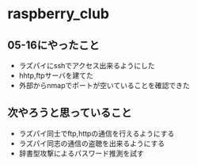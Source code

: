 # raspberry_club


## 05-16にやったこと

- ラズパイにsshでアクセス出来るようにした
- hhtp,ftpサーバを建てた
- 外部からnmapでポートが空いていることを確認できた

## 次やろうと思っていること

- ラズパイ同士でftp,httpの通信を行えるようにする
- ラズパイ同志の通信の盗聴を出来るようにする
- 辞書型攻撃によるパスワード推測を試す
